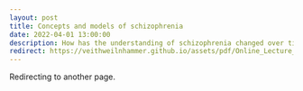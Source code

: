 ```yaml
---
layout: post
title: Concepts and models of schizophrenia
date: 2022-04-01 13:00:00
description: How has the understanding of schizophrenia changed over time? 
redirect: https://veithweilnhammer.github.io/assets/pdf/Online_Lecture_Scz.pdf
---
```


Redirecting to another page.
